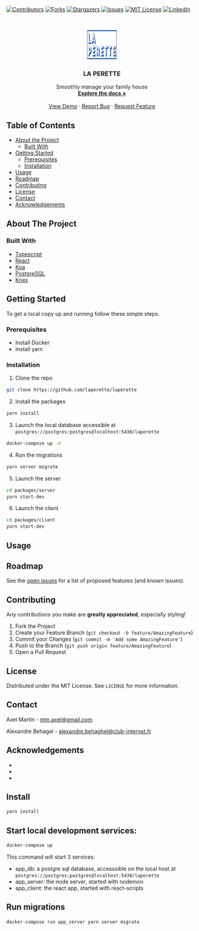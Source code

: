 [![Contributors][contributors-shield]][contributors-url]
[![Forks][forks-shield]][forks-url]
[![Stargazers][stars-shield]][stars-url]
[![Issues][issues-shield]][issues-url]
[![MIT License][license-shield]][license-url]
[![LinkedIn][linkedin-shield]][linkedin-url]

<!-- PROJECT LOGO -->
<br />
<p align="center">
  <a href="https://github.com/laperette/laperette">
    <img src="./logo.png" alt="Logo" width="80" height="80">
  </a>

  <h3 align="center">LA PERETTE</h3>

  <p align="center">
    Smoothly manage your family house
    <br />
    <a href="https://github.com/github_username/repo"><strong>Explore the docs »</strong></a>
    <br />
    <br />
    <a href="https://laperette-client.herokuapp.com/">View Demo</a>
    ·
    <a href="https://github.com/laperette/laperette/issues">Report Bug</a>
    ·
    <a href="https://github.com/laperette/laperette/issues">Request Feature</a>
  </p>
</p>

<!-- TABLE OF CONTENTS -->

## Table of Contents

- [About the Project](#about-the-project)
  - [Built With](#built-with)
- [Getting Started](#getting-started)
  - [Prerequisites](#prerequisites)
  - [Installation](#installation)
- [Usage](#usage)
- [Roadmap](#roadmap)
- [Contributing](#contributing)
- [License](#license)
- [Contact](#contact)
- [Acknowledgements](#acknowledgements)

<!-- ABOUT THE PROJECT -->

## About The Project

<!-- [![Product Name Screen Shot][product-screenshot]](https://example.com) -->

### Built With

- [Typescript](https://www.typescriptlang.org/)
- [React](https://reactjs.org//)
- [Koa](https://koajs.com/)
- [PostgreSQL](https://www.postgresql.org/)
- [Knex](http://knexjs.org/)

<!-- GETTING STARTED -->

## Getting Started

To get a local copy up and running follow these simple steps.

### Prerequisites

- Install Docker
- Install yarn

### Installation

1. Clone the repo

```sh
git clone https://github.com/laperette/laperette
```

2. Install the packages

```sh
yarn install
```

3. Launch the local database accessible at `postgres://postgres:postgres@localhost:5430/laperette`

```sh
docker-compose up -d
```

4. Run the migrations

```sh
yarn server migrate
```

5. Launch the server

```sh
cd packages/server
yarn start-dev
```

6. Launch the client

```sh
cd packages/client
yarn start-dev
```

<!-- USAGE EXAMPLES -->

## Usage

<!-- Use this space to show useful examples of how a project can be used. Additional screenshots, code examples and demos work well in this space. You may also link to more resources.

_For more examples, please refer to the [Documentation](https://example.com)_ -->

<!-- ROADMAP -->

## Roadmap

See the [open issues](https://github.com/laperette/laperette/issues) for a list of proposed features (and known issues).

<!-- CONTRIBUTING -->

## Contributing

Any contributions you make are **greatly appreciated**, especially styling!

1. Fork the Project
2. Create your Feature Branch (`git checkout -b feature/AmazingFeature`)
3. Commit your Changes (`git commit -m 'Add some AmazingFeature'`)
4. Push to the Branch (`git push origin feature/AmazingFeature`)
5. Open a Pull Request

<!-- LICENSE -->

## License

Distributed under the MIT License. See `LICENSE` for more information.

<!-- CONTACT -->

## Contact

Axel Martin - mtn.axel@gmail.com

Alexandre Behagel - alexandre.behaghel@club-internet.fr

<!-- ACKNOWLEDGEMENTS -->

## Acknowledgements

- []()
- []()
- []()

<!-- MARKDOWN LINKS & IMAGES -->
<!-- https://www.markdownguide.org/basic-syntax/#reference-style-links -->

[contributors-shield]: https://img.shields.io/github/contributors/othneildrew/Best-README-Template.svg?style=flat-square
[contributors-url]: https://github.com/othneildrew/Best-README-Template/graphs/contributors
[forks-shield]: https://img.shields.io/github/forks/othneildrew/Best-README-Template.svg?style=flat-square
[forks-url]: https://github.com/othneildrew/Best-README-Template/network/members
[stars-shield]: https://img.shields.io/github/stars/othneildrew/Best-README-Template.svg?style=flat-square
[stars-url]: https://github.com/othneildrew/Best-README-Template/stargazers
[issues-shield]: https://img.shields.io/github/issues/othneildrew/Best-README-Template.svg?style=flat-square
[issues-url]: https://github.com/othneildrew/Best-README-Template/issues
[license-shield]: https://img.shields.io/github/license/othneildrew/Best-README-Template.svg?style=flat-square
[license-url]: https://github.com/othneildrew/Best-README-Template/blob/master/LICENSE.txt
[linkedin-shield]: https://img.shields.io/badge/-LinkedIn-black.svg?style=flat-square&logo=linkedin&colorB=555
[linkedin-url]: https://linkedin.com/in/othneildrew
[product-screenshot]: images/screenshot.png

## Install

```sh
yarn install
```

## Start local development services:

```sh
docker-compose up
```

This command will start 3 services:

- app_db: a postgre sql database, accesssible on the local host at `postgres://postgres:postgres@localhost:5430/laperette`
- app_server: the node server, started with nodemon
- app_client: the react app, started with react-scripts

## Run migrations

```sh
docker-compose run app_server yarn server migrate
```
